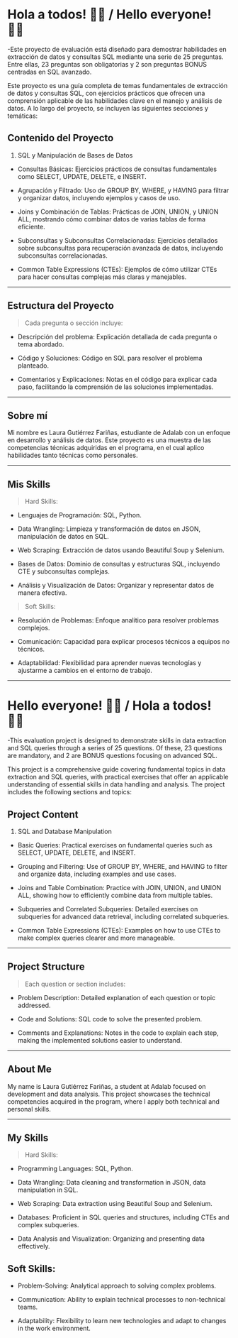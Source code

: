 
# Hola a todos! 👋🏼 / Hello everyone! 👋🏼

-Este proyecto de evaluación está diseñado para demostrar habilidades en extracción de datos y consultas SQL mediante una serie de 25 preguntas. Entre ellas, 23 preguntas son obligatorias y 2 son preguntas BONUS centradas en SQL avanzado.

Este proyecto es una guía completa de temas fundamentales de extracción de datos y consultas SQL, con ejercicios prácticos que ofrecen una comprensión aplicable de las habilidades clave en el manejo y análisis de datos. A lo largo del proyecto, se incluyen las siguientes secciones y temáticas:


## Contenido del Proyecto

1. SQL y Manipulación de Bases de Datos  
  
  
- Consultas Básicas: Ejercicios prácticos de consultas fundamentales como SELECT, UPDATE, DELETE, e INSERT.

- Agrupación y Filtrado: Uso de GROUP BY, WHERE, y HAVING para filtrar y organizar datos, incluyendo ejemplos y casos de uso.

- Joins y Combinación de Tablas: Prácticas de JOIN, UNION, y UNION ALL, mostrando cómo combinar datos de varias tablas de forma eficiente.

- Subconsultas y Subconsultas Correlacionadas: Ejercicios detallados sobre subconsultas para recuperación avanzada de datos, incluyendo subconsultas correlacionadas.

- Common Table Expressions (CTEs): Ejemplos de cómo utilizar CTEs para hacer consultas complejas más claras y manejables.


---

## Estructura del Proyecto

> Cada pregunta o sección incluye:

- Descripción del problema: Explicación detallada de cada pregunta o tema abordado.

- Código y Soluciones: Código en SQL para resolver el problema planteado.

- Comentarios y Explicaciones: Notas en el código para explicar cada paso, facilitando la comprensión de las soluciones implementadas.


---

## Sobre mí

Mi nombre es Laura Gutiérrez Fariñas, estudiante de Adalab con un enfoque en desarrollo y análisis de datos. Este proyecto es una muestra de las competencias técnicas adquiridas en el programa, en el cual aplico habilidades tanto técnicas como personales.

---

## Mis Skills 

> Hard Skills:

- Lenguajes de Programación: SQL, Python.

- Data Wrangling: Limpieza y transformación de datos en JSON, manipulación de datos en SQL.

- Web Scraping: Extracción de datos usando Beautiful Soup y Selenium.

- Bases de Datos: Dominio de consultas y estructuras SQL, incluyendo CTE y subconsultas complejas.

- Análisis y Visualización de Datos: Organizar y representar datos de manera efectiva.

> Soft Skills:

- Resolución de Problemas: Enfoque analítico para resolver problemas complejos.

- Comunicación: Capacidad para explicar procesos técnicos a equipos no técnicos.

- Adaptabilidad: Flexibilidad para aprender nuevas tecnologías y ajustarme a cambios en el entorno de trabajo.


---

# Hello everyone! 👋🏼 / Hola a todos! 👋🏼 

-This evaluation project is designed to demonstrate skills in data extraction and SQL queries through a series of 25 questions. Of these, 23 questions are mandatory, and 2 are BONUS questions focusing on advanced SQL.

This project is a comprehensive guide covering fundamental topics in data extraction and SQL queries, with practical exercises that offer an applicable understanding of essential skills in data handling and analysis. The project includes the following sections and topics:

## Project Content 

1. SQL and Database Manipulation  
  

- Basic Queries: Practical exercises on fundamental queries such as SELECT, UPDATE, DELETE, and INSERT.

- Grouping and Filtering: Use of GROUP BY, WHERE, and HAVING to filter and organize data, including examples and use cases.

- Joins and Table Combination: Practice with JOIN, UNION, and UNION ALL, showing how to efficiently combine data from multiple tables.

- Subqueries and Correlated Subqueries: Detailed exercises on subqueries for advanced data retrieval, including correlated subqueries.

- Common Table Expressions (CTEs): Examples on how to use CTEs to make complex queries clearer and more manageable.

---

## Project Structure 

> Each question or section includes:

- Problem Description: Detailed explanation of each question or topic addressed.

- Code and Solutions: SQL code to solve the presented problem.

- Comments and Explanations: Notes in the code to explain each step, making the implemented solutions easier to understand.

---

## About Me

My name is Laura Gutiérrez Fariñas, a student at Adalab focused on development and data analysis. This project showcases the technical competencies acquired in the program, where I apply both technical and personal skills.

---

## My Skills

> Hard Skills:
  
- Programming Languages: SQL, Python.

- Data Wrangling: Data cleaning and transformation in JSON, data manipulation in SQL.

- Web Scraping: Data extraction using Beautiful Soup and Selenium.

- Databases: Proficient in SQL queries and structures, including CTEs and complex subqueries.

- Data Analysis and Visualization: Organizing and presenting data effectively.

## Soft Skills:

- Problem-Solving: Analytical approach to solving complex problems.

- Communication: Ability to explain technical processes to non-technical teams.

- Adaptability: Flexibility to learn new technologies and adapt to changes in the work environment.
